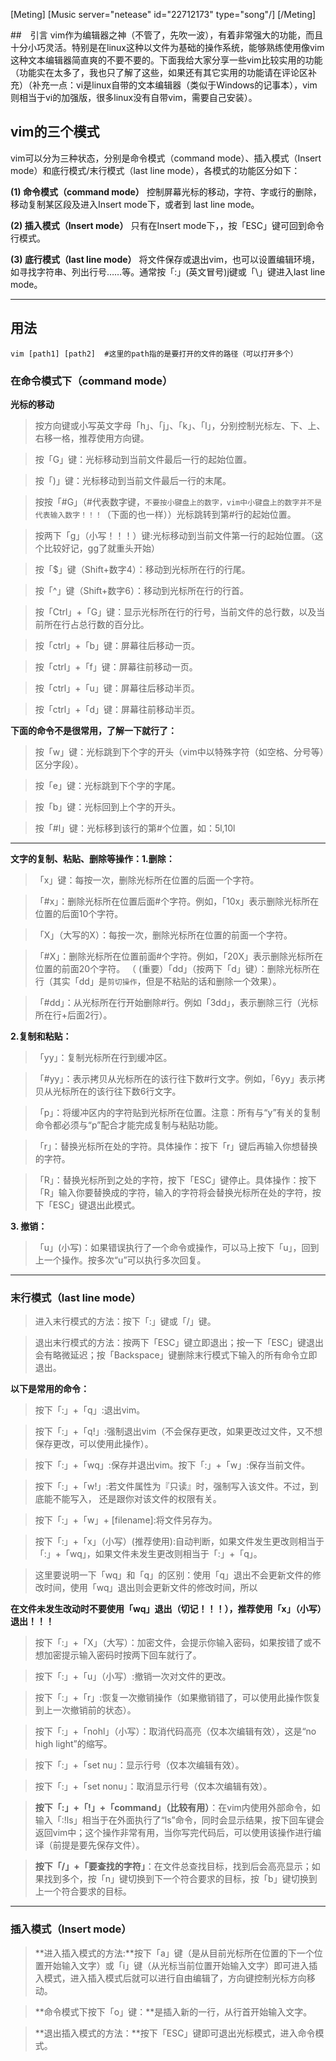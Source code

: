 [Meting]
[Music server="netease" id="22712173" type="song"/]
[/Meting]


##　引言
vim作为编辑器之神（不管了，先吹一波），有着非常强大的功能，而且十分小巧灵活。特别是在linux这种以文件为基础的操作系统，能够熟练使用像vim这种文本编辑器简直爽的不要不要的。下面我给大家分享一些vim比较实用的功能（功能实在太多了，我也只了解了这些，如果还有其它实用的功能请在评论区补充）（补充一点：vi是linux自带的文本编辑器（类似于Windows的记事本），vim则相当于vi的加强版，很多linux没有自带vim，需要自己安装）。


<!--more-->


## vim的三个模式
vim可以分为三种状态，分别是命令模式（command mode）、插入模式（Insert mode）和底行模式/末行模式（last line mode），各模式的功能区分如下：

**(1) 命令模式（command mode）**
控制屏幕光标的移动，字符、字或行的删除，移动复制某区段及进入Insert mode下，或者到 last line mode。

**(2) 插入模式（Insert mode）**
只有在Insert mode下，，按「ESC」键可回到命令行模式。

**(3) 底行模式（last line mode）**
将文件保存或退出vim，也可以设置编辑环境，如寻找字符串、列出行号……等。通常按「:」(英文冒号)j键或「\」键进入last line mode。


----------


## 用法

``` shell
vim [path1] [path2]  #这里的path指的是要打开的文件的路径（可以打开多个）
```

### 在命令模式下（command mode）
**光标的移动**

>按方向键或小写英文字母「h」、「j」、「k」、「l」，分别控制光标左、下、上、右移一格，推荐使用方向键。

>按「G」键：光标移动到当前文件最后一行的起始位置。

>按「)」键：光标移动到当前文件最后一行的末尾。

>按按「#G」（#代表数字键，`不要按小键盘上的数字，vim中小键盘上的数字并不是代表输入数字！！！`（下面的也一样））光标跳转到第#行的起始位置。

>按两下「g」（小写！！！）键:光标移动到当前文件第一行的起始位置。（这个比较好记，gg了就重头开始）

>按「$」键（Shift+数字4）：移动到光标所在行的行尾。

>按「^」键（Shift+数字6）：移动到光标所在行的行首。

>按「Ctrl」+「G」键：显示光标所在行的行号，当前文件的总行数，以及当前所在行占总行数的百分比。

>按「ctrl」+「b」键：屏幕往后移动一页。

>按「ctrl」+「f」键：屏幕往前移动一页。

>按「ctrl」+「u」键：屏幕往后移动半页。

>按「ctrl」+「d」键：屏幕往前移动半页。


**下面的命令不是很常用，了解一下就行了：**

>按「w」键：光标跳到下个字的开头（vim中以特殊字符（如空格、分号等）区分字段）。

>按「e」键：光标跳到下个字的字尾。

>按「b」键：光标回到上个字的开头。

>按「#l」键：光标移到该行的第#个位置，如：5l,10l

----------

**文字的复制、粘贴、删除等操作：1.删除：**

>「x」键：每按一次，删除光标所在位置的后面一个字符。

>「#x」：删除光标所在位置后面#个字符。例如，「10x」表示删除光标所在位置的后面10个字符。

>「X」（大写的X）：每按一次，删除光标所在位置的前面一个字符。

>「#X」：删除光标所在位置前面#个字符。例如，「20X」表示删除光标所在位置的前面20个字符。
（
>(重要）「dd」（按两下「d」键）：删除光标所在行（其实「dd」是`剪切操作`，但是不粘贴的话和删除一个效果）。

>「#dd」：从光标所在行开始删除#行。例如「3dd」，表示删除三行（光标所在行+后面2行）。

**2.复制和粘贴：**
>「yy」：复制光标所在行到缓冲区。

>「#yy」：表示拷贝从光标所在的该行往下数#行文字。例如，「6yy」表示拷贝从光标所在的该行往下数6行文字。

>「p」：将缓冲区内的字符贴到光标所在位置。注意：所有与“y”有关的复制命令都必须与“p”配合才能完成复制与粘贴功能。

>「r」：替换光标所在处的字符。具体操作：按下「r」键后再输入你想替换的字符。

>「R」：替换光标所到之处的字符，按下「ESC」键停止。具体操作：按下「R」输入你要替换成的字符，输入的字符将会替换光标所在处的字符，按下「ESC」键退出此模式。

**3. 撤销：**
>「u」(小写)：如果错误执行了一个命令或操作，可以马上按下「u」，回到上一个操作。按多次“u”可以执行多次回复。


----------


### 末行模式（last line mode）
>进入末行模式的方法：按下「:」键或「/」键。

>退出末行模式的方法：按两下「ESC」键立即退出；按一下「ESC」键退出会有略微延迟；按「Backspace」键删除末行模式下输入的所有命令立即退出。

**以下是常用的命令：**
>按下「:」+「q」:退出vim。

>按下「:」+「q!」:强制退出vim（不会保存更改，如果更改过文件，又不想保存更改，可以使用此操作）。

>按下「:」+「wq」:保存并退出vim。按下「:」+「w」:保存当前文件。

>按下「:」+「w!」:若文件属性为『只读』时，强制写入该文件。不过，到底能不能写入， 还是跟你对该文件的权限有关。

>按下「:」+「w」+ [filename]:将文件另存为。

>按下「:」+「x」（小写）(推荐使用):自动判断，如果文件发生更改则相当于「:」+「wq」，如果文件未发生更改则相当于「:」+「q」。

>这里要说明一下「wq」和「q」的区别：使用「q」退出不会更新文件的修改时间，使用「wq」退出则会更新文件的修改时间，所以

**在文件未发生改动时不要使用「wq」退出（切记！！！），推荐使用「x」（小写）退出！！！**

>按下「:」+「X」（大写）：加密文件，会提示你输入密码，如果按错了或不想加密提示输入密码时按两下回车就行了。

>按下「:」+「u」（小写）:撤销一次对文件的更改。

>按下「:」+「r」:恢复一次撤销操作（如果撤销错了，可以使用此操作恢复到上一次撤销前的状态）。

>按下「:」+「nohl」（小写）：取消代码高亮（仅本次编辑有效），这是“no high light”的缩写。

>按下「:」+「set nu」：显示行号（仅本次编辑有效）。

>按下「:」+「set nonu」：取消显示行号（仅本次编辑有效）。

>**按下「:」+「!」+「command」（比较有用）**：在vim内使用外部命令，如输入「:!ls」相当于在外面执行了“ls”命令，同时会显示结果，按下回车键会返回vim中；这个操作非常有用，当你写完代码后，可以使用该操作进行编译（前提是要先保存文件）。

>**按下「/」+「要查找的字符」**：在文件总查找目标，找到后会高亮显示；如果找到多个，按「n」键切换到下一个符合要求的目标，按「b」键切换到上一个符合要求的目标。


----------


### 插入模式（Insert mode）
> **进入插入模式的方法:**按下「a」键（是从目前光标所在位置的下一个位置开始输入文字）或「i」键（从光标当前位置开始输入文字）即可进入插入模式，进入插入模式后就可以进行自由编辑了，方向键控制光标方向移动。

> **命令模式下按下「o」键：**是插入新的一行，从行首开始输入文字。

> **退出插入模式的方法：**按下「ESC」键即可退出光标模式，进入命令模式。
